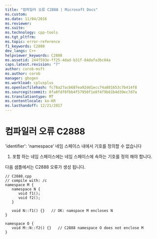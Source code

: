 ```yaml
---
title: "컴파일러 오류 C2888 | Microsoft Docs"
ms.custom: 
ms.date: 11/04/2016
ms.reviewer: 
ms.suite: 
ms.technology: cpp-tools
ms.tgt_pltfrm: 
ms.topic: error-reference
f1_keywords: C2888
dev_langs: C++
helpviewer_keywords: C2888
ms.assetid: 244f593e-ff25-4dad-b31f-84dafa3bc84a
caps.latest.revision: "7"
author: corob-msft
ms.author: corob
manager: ghogen
ms.workload: cplusplus
ms.openlocfilehash: fc78a27acb687ea92dd1ecc74a881653c7b414f8
ms.sourcegitcommit: 8fa8fdf0fbb4f57950f1e8f4f9b81b4d39ec7d7a
ms.translationtype: MT
ms.contentlocale: ko-KR
ms.lasthandoff: 12/21/2017
---
```

# <a name="compiler-error-c2888"></a>컴파일러 오류 C2888
'identifier': 'namespace' 네임 스페이스 내에서 기호를 정의할 수 없습니다  
  
 1. 포함 하는 네임 스페이스에는 네임 스페이스에 속하는 기호를 정의 해야 합니다.  
  
 다음 샘플에서는 C2888 오류가 생성 됩니다.  
  
```  
// C2888.cpp  
// compile with: /c  
namespace M {  
   namespace N {  
      void f1();  
      void f2();  
   }  
  
   void N::f1() {}   // OK: namspace M encloses N  
}  
  
namespace O {  
   void M::N::f2() {}   // C2888 namespace O does not enclose M  
}  
```